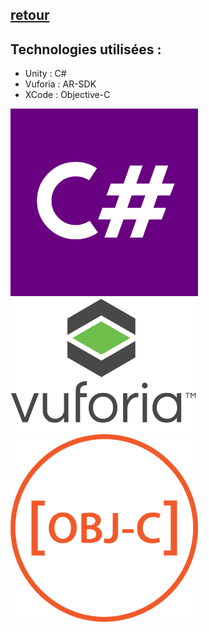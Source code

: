 ## [retour](/Readme.md)

## Technologies utilisées :

- Unity : C#
- Vuforia : AR-SDK
- XCode : Objective-C


<img src="/Images/CSharpLogo.png" alt="c#" width="300">
<img src="/Images/vuforia_logo.png" alt="vuforia" width="300">
<img src="/Images/objc_logo.png" alt="objc" width="300">
